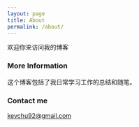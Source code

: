 ```yaml
---
layout: page
title: About
permalink: /about/
---
```


欢迎你来访问我的博客

### More Information

这个博客包括了我日常学习工作的总结和随笔。

### Contact me

[kevchu92@gmail.com](mailto:kevchu92@gmail.com)
